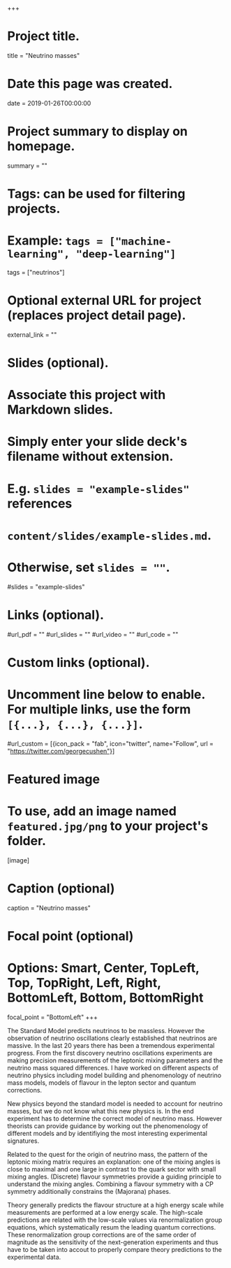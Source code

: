 +++
# Project title.
title = "Neutrino masses"

# Date this page was created.
date = 2019-01-26T00:00:00

# Project summary to display on homepage.
summary = ""

# Tags: can be used for filtering projects.
# Example: `tags = ["machine-learning", "deep-learning"]`
tags = ["neutrinos"]

# Optional external URL for project (replaces project detail page).
external_link = ""

# Slides (optional).
#   Associate this project with Markdown slides.
#   Simply enter your slide deck's filename without extension.
#   E.g. `slides = "example-slides"` references 
#   `content/slides/example-slides.md`.
#   Otherwise, set `slides = ""`.
#slides = "example-slides"

# Links (optional).
#url_pdf = ""
#url_slides = ""
#url_video = ""
#url_code = ""

# Custom links (optional).
#   Uncomment line below to enable. For multiple links, use the form `[{...}, {...}, {...}]`.
#url_custom = [{icon_pack = "fab", icon="twitter", name="Follow", url = "https://twitter.com/georgecushen"}]

# Featured image
# To use, add an image named `featured.jpg/png` to your project's folder. 
[image]
  # Caption (optional)
  caption = "Neutrino masses"
  
  # Focal point (optional)
  # Options: Smart, Center, TopLeft, Top, TopRight, Left, Right, BottomLeft, Bottom, BottomRight
  focal_point = "BottomLeft"
+++


The Standard Model predicts neutrinos to be massless. However the observation of neutrino oscillations clearly established that neutrinos are massive. In the last 20 years there has been a tremendous experimental progress. From the first discovery neutrino oscillations experiments are making precision measurements of the leptonic mixing parameters and the neutrino mass squared differences. I have worked on different aspects of neutrino physics including model building and phenomenology of neutrino mass models, models of flavour in the lepton sector and quantum corrections.

New physics beyond the standard model is needed to account for neutrino masses, but we do not know what this new physics is. In the end experiment has to determine the correct model of neutrino mass. However theorists can provide guidance by working out the phenomenology of different models and by identifiying the most interesting experimental signatures.

Related to the quest for the origin of neutrino mass, the pattern of the leptonic mixing matrix requires an explanation: one of the mixing angles is close to maximal and one large in contrast to the quark sector with small mixing angles. (Discrete) flavour symmetries provide a guiding principle to understand the mixing angles. Combining a flavour symmetry with a CP symmetry additionally constrains the (Majorana) phases.

Theory generally predicts the flavour structure at a high energy scale while measurements are performed at a low energy scale. The high-scale predictions are related with the low-scale values via renormalization group equations, which systematically resum the leading quantum corrections. These renormalization group corrections are of the same order of magnitude as the sensitivity of the next-generation experiments and thus have to be taken into accout to properly compare theory predictions to the experimental data.

